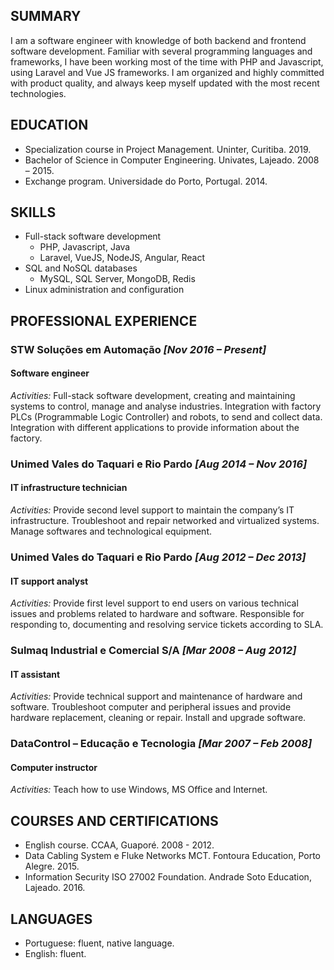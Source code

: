 ## SUMMARY

I am a software engineer with knowledge of both backend and frontend software development. Familiar with several programming languages and frameworks, I have been working most of the time with PHP and Javascript, using Laravel and Vue JS frameworks. I am organized and highly committed with product quality, and always keep myself updated with the most recent technologies. 

## EDUCATION

- Specialization course in Project Management. Uninter, Curitiba. 2019.
- Bachelor of Science in Computer Engineering. Univates, Lajeado. 2008 – 2015.
- Exchange program. Universidade do Porto, Portugal. 2014.

## SKILLS

*	Full-stack software development 
    * PHP, Javascript, Java
    * Laravel, VueJS, NodeJS, Angular, React
*	SQL and NoSQL databases
    *	MySQL, SQL Server, MongoDB, Redis
*	Linux administration and configuration

## PROFESSIONAL EXPERIENCE

###	STW Soluções em Automação *[Nov 2016 – Present]*

#### Software engineer
*Activities:* Full-stack software development, creating and maintaining systems to control, manage and analyse industries. Integration with factory PLCs (Programmable Logic Controller) and robots, to send and collect data. Integration with different applications to provide information about the factory.

###	Unimed Vales do Taquari e Rio Pardo *[Aug 2014 – Nov 2016]*

#### IT infrastructure technician 
*Activities:* Provide second level support to maintain the company’s IT infrastructure. Troubleshoot and repair networked and virtualized systems. Manage softwares and technological equipment.

###	Unimed Vales do Taquari e Rio Pardo *[Aug 2012 – Dec 2013]*

#### IT support analyst
*Activities:* Provide first level support to end users on various technical issues and problems related to hardware and software. Responsible for responding to, documenting and resolving service tickets according to SLA.

###	Sulmaq Industrial e Comercial S/A *[Mar 2008 – Aug 2012]*

#### IT assistant 
*Activities:* Provide technical support and maintenance of hardware and software.  Troubleshoot computer and peripheral issues and provide hardware replacement, cleaning or repair. Install and upgrade software. 

###	DataControl – Educação e Tecnologia *[Mar 2007 – Feb 2008]*

#### Computer instructor
*Activities:* Teach how to use Windows, MS Office and Internet.
 
## COURSES AND CERTIFICATIONS

*	English course. CCAA, Guaporé. 2008 - 2012.
*	Data Cabling System e Fluke Networks MCT. Fontoura Education, Porto Alegre. 2015. 
*	Information Security ISO 27002 Foundation. Andrade Soto Education, Lajeado. 2016.

## LANGUAGES

*	Portuguese: fluent, native language.
*	English: fluent.
